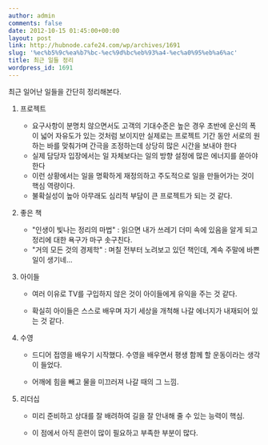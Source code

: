 ```yaml
---
author: admin
comments: false
date: 2012-10-15 01:45:00+00:00
layout: post
link: http://hubnode.cafe24.com/wp/archives/1691
slug: '%ec%b5%9c%ea%b7%bc-%ec%9d%bc%eb%93%a4-%ec%a0%95%eb%a6%ac'
title: 최근 일들 정리
wordpress_id: 1691
---
```


최근 일어난 일들을 간단히 정리해본다.

1. 프로젝트
   * 요구사항이 분명치 않으면서도 고객의 기대수준은 높은 경우 초반에 운신의 폭이 넓어 자유도가 있는 것처럼 보이지만 실제로는 프로젝트 기간 동안 서로의 원하는 바를 맞춰가며 간극을 조정하는데 상당히 많은 시간을 보내야 한다
   * 실제 담당자 입장에서는 일 자체보다는 일의 방향 설정에 많은 에너지를 쏟아야 한다
   * 이런 상황에서는 일을 명확하게 재정의하고 주도적으로 일을 만들어가는 것이 핵심 역량이다.
   * 불확실성이 높아 아무래도 심리적 부담이 큰 프로젝트가 되는 것 같다.

2. 좋은 책

   * "인생이 빛나는 정리의 마법" : 읽으면 내가 쓰레기 더미 속에 있음을 알게 되고 정리에 대한 욕구가 마구 솟구친다.
   * "거의 모든 것의 경제학" : 며칠 전부터 노려보고 있던 책인데, 계속 주말에 바쁜 일이 생기네...


3. 아이들

   * 여러 이유로 TV를 구입하지 않은 것이 아이들에게 유익을 주는 것 같다.

   * 확실히 아이들은 스스로 배우며 자기 세상을 개척해 나갈 에너지가 내재되어 있는 것 같다.

4. 수영

   * 드디어 접영을 배우기 시작했다. 수영을 배우면서 평생 함께 할 운동이라는 생각이 들었다.

   * 어깨에 힘을 빼고 물을 미끄러져 나갈 때의 그 느낌.

5. 리더십

   * 미리 준비하고 상대를 잘 배려하여 길을 잘 안내해 줄 수 있는 능력이 핵심.

   * 이 점에서 아직 훈련이 많이 필요하고 부족한 부분이 많다.





